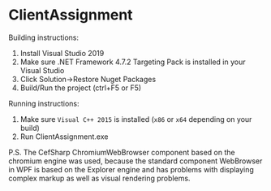 # ClientAssignment
Building instructions:
1. Install Visual Studio 2019
2. Make sure .NET Framework 4.7.2 Targeting Pack is installed in your Visual Studio
3. Click Solution->Restore Nuget Packages
4. Build/Run the project (ctrl+F5 or F5)

Running instructions:
1. Make sure `Visual C++ 2015` is installed (`x86` or `x64` depending on your build)
2. Run ClientAssignment.exe


P.S. The CefSharp ChromiumWebBrowser component based on the chromium engine was used, because the standard component WebBrowser in WPF is based on the Explorer engine and has problems with displaying complex markup as well as visual rendering problems.
